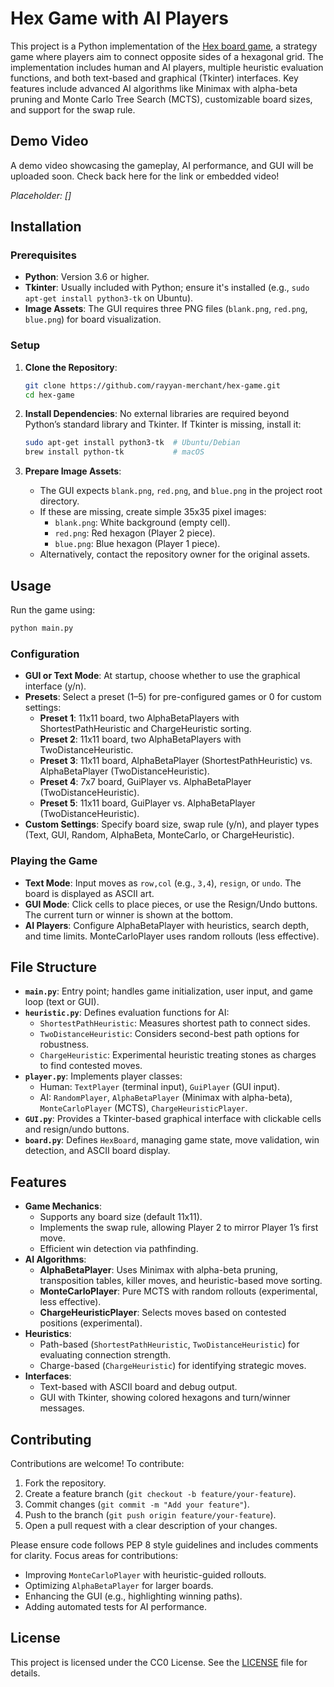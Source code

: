 # Hex Game with AI Players

This project is a Python implementation of the [Hex board game](https://en.wikipedia.org/wiki/Hex_(board_game)), a strategy game where players aim to connect opposite sides of a hexagonal grid. The implementation includes human and AI players, multiple heuristic evaluation functions, and both text-based and graphical (Tkinter) interfaces. Key features include advanced AI algorithms like Minimax with alpha-beta pruning and Monte Carlo Tree Search (MCTS), customizable board sizes, and support for the swap rule.

## Demo Video

A demo video showcasing the gameplay, AI performance, and GUI will be uploaded soon. Check back here for the link or embedded video!

*Placeholder: []*

## Installation

### Prerequisites
- **Python**: Version 3.6 or higher.
- **Tkinter**: Usually included with Python; ensure it's installed (e.g., `sudo apt-get install python3-tk` on Ubuntu).
- **Image Assets**: The GUI requires three PNG files (`blank.png`, `red.png`, `blue.png`) for board visualization.

### Setup
1. **Clone the Repository**:
   ```bash
   git clone https://github.com/rayyan-merchant/hex-game.git
   cd hex-game
   ```

2. **Install Dependencies**:
   No external libraries are required beyond Python’s standard library and Tkinter. If Tkinter is missing, install it:
   ```bash
   sudo apt-get install python3-tk  # Ubuntu/Debian
   brew install python-tk           # macOS
   ```

3. **Prepare Image Assets**:
   - The GUI expects `blank.png`, `red.png`, and `blue.png` in the project root directory.
   - If these are missing, create simple 35x35 pixel images:
     - `blank.png`: White background (empty cell).
     - `red.png`: Red hexagon (Player 2 piece).
     - `blue.png`: Blue hexagon (Player 1 piece).
   - Alternatively, contact the repository owner for the original assets.

## Usage

Run the game using:
```bash
python main.py
```

### Configuration
- **GUI or Text Mode**: At startup, choose whether to use the graphical interface (y/n).
- **Presets**: Select a preset (1–5) for pre-configured games or 0 for custom settings:
  - **Preset 1**: 11x11 board, two AlphaBetaPlayers with ShortestPathHeuristic and ChargeHeuristic sorting.
  - **Preset 2**: 11x11 board, two AlphaBetaPlayers with TwoDistanceHeuristic.
  - **Preset 3**: 11x11 board, AlphaBetaPlayer (ShortestPathHeuristic) vs. AlphaBetaPlayer (TwoDistanceHeuristic).
  - **Preset 4**: 7x7 board, GuiPlayer vs. AlphaBetaPlayer (TwoDistanceHeuristic).
  - **Preset 5**: 11x11 board, GuiPlayer vs. AlphaBetaPlayer (TwoDistanceHeuristic).
- **Custom Settings**: Specify board size, swap rule (y/n), and player types (Text, GUI, Random, AlphaBeta, MonteCarlo, or ChargeHeuristic).

### Playing the Game
- **Text Mode**: Input moves as `row,col` (e.g., `3,4`), `resign`, or `undo`. The board is displayed as ASCII art.
- **GUI Mode**: Click cells to place pieces, or use the Resign/Undo buttons. The current turn or winner is shown at the bottom.
- **AI Players**: Configure AlphaBetaPlayer with heuristics, search depth, and time limits. MonteCarloPlayer uses random rollouts (less effective).

## File Structure

- **`main.py`**: Entry point; handles game initialization, user input, and game loop (text or GUI).
- **`heuristic.py`**: Defines evaluation functions for AI:
  - `ShortestPathHeuristic`: Measures shortest path to connect sides.
  - `TwoDistanceHeuristic`: Considers second-best path options for robustness.
  - `ChargeHeuristic`: Experimental heuristic treating stones as charges to find contested moves.
- **`player.py`**: Implements player classes:
  - Human: `TextPlayer` (terminal input), `GuiPlayer` (GUI input).
  - AI: `RandomPlayer`, `AlphaBetaPlayer` (Minimax with alpha-beta), `MonteCarloPlayer` (MCTS), `ChargeHeuristicPlayer`.
- **`GUI.py`**: Provides a Tkinter-based graphical interface with clickable cells and resign/undo buttons.
- **`board.py`**: Defines `HexBoard`, managing game state, move validation, win detection, and ASCII board display.

## Features

- **Game Mechanics**:
  - Supports any board size (default 11x11).
  - Implements the swap rule, allowing Player 2 to mirror Player 1’s first move.
  - Efficient win detection via pathfinding.
- **AI Algorithms**:
  - **AlphaBetaPlayer**: Uses Minimax with alpha-beta pruning, transposition tables, killer moves, and heuristic-based move sorting.
  - **MonteCarloPlayer**: Pure MCTS with random rollouts (experimental, less effective).
  - **ChargeHeuristicPlayer**: Selects moves based on contested positions (experimental).
- **Heuristics**:
  - Path-based (`ShortestPathHeuristic`, `TwoDistanceHeuristic`) for evaluating connection strength.
  - Charge-based (`ChargeHeuristic`) for identifying strategic moves.
- **Interfaces**:
  - Text-based with ASCII board and debug output.
  - GUI with Tkinter, showing colored hexagons and turn/winner messages.

## Contributing

Contributions are welcome! To contribute:
1. Fork the repository.
2. Create a feature branch (`git checkout -b feature/your-feature`).
3. Commit changes (`git commit -m "Add your feature"`).
4. Push to the branch (`git push origin feature/your-feature`).
5. Open a pull request with a clear description of your changes.

Please ensure code follows PEP 8 style guidelines and includes comments for clarity. Focus areas for contributions:
- Improving `MonteCarloPlayer` with heuristic-guided rollouts.
- Optimizing `AlphaBetaPlayer` for larger boards.
- Enhancing the GUI (e.g., highlighting winning paths).
- Adding automated tests for AI performance.

## License

This project is licensed under the CC0 License. See the [LICENSE](LICENSE) file for details.
